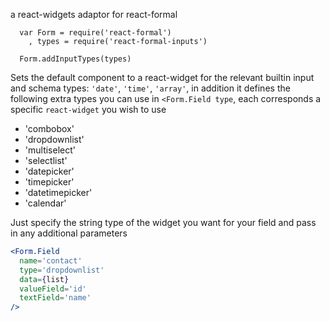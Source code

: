 a react-widgets adaptor for react-formal

```
  var Form = require('react-formal')
    , types = require('react-formal-inputs')

  Form.addInputTypes(types)
```

Sets the default component to a react-widget for the relevant builtin input and schema types: `'date'`, `'time'`, `'array'`, in addition it defines the following extra types you can use in `<Form.Field type`, 
each corresponds a specific `react-widget` you wish to use

- 'combobox'
- 'dropdownlist'
- 'multiselect'
- 'selectlist'
- 'datepicker'
- 'timepicker'
- 'datetimepicker'
- 'calendar'

Just specify the string type of the widget you want for your field and pass in any additional parameters

```jsx
<Form.Field 
  name='contact' 
  type='dropdownlist' 
  data={list} 
  valueField='id' 
  textField='name'
/>
```
